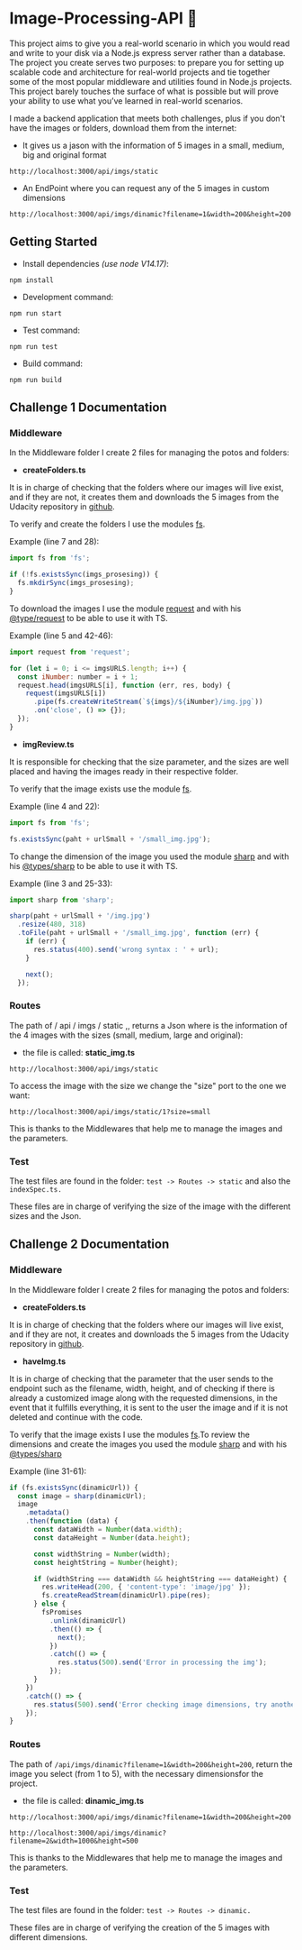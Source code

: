 # Image-Processing-API 🤟

This project aims to give you a real-world scenario in which you would read and write to your disk via a Node.js express server rather than a database. The project you create serves two purposes: to prepare you for setting up scalable code and architecture for real-world projects and tie together some of the most popular middleware and utilities found in Node.js projects. This project barely touches the surface of what is possible but will prove your ability to use what you’ve learned in real-world scenarios.

I made a backend application that meets both challenges, plus if you don't have the images or folders, download them from the internet:

- It gives us a jason with the information of 5 images in a small, medium, big and original format

```
http://localhost:3000/api/imgs/static
```

- An EndPoint where you can request any of the 5 images in custom dimensions

```
http://localhost:3000/api/imgs/dinamic?filename=1&width=200&height=200
```

## Getting Started

- Install dependencies _(use node V14.17)_:

```
npm install
```

- Development command:

```
npm run start
```

- Test command:

```
npm run test
```

- Build command:

```
npm run build
```

## Challenge 1 Documentation

### Middleware

In the Middleware folder I create 2 files for managing the potos and folders:

- **createFolders.ts**

It is in charge of checking that the folders where our images will live exist, and if they are not, it creates them and downloads the 5 images from the Udacity repository in [github](https://github.com/udacity/nd-0067-c1-building-a-server-project-starter/tree/master/images).

To verify and create the folders I use the modules [fs](https://nodejs.org/docs/latest-v14.x/api/fs.html).

Example (line 7 and 28):

```js
import fs from 'fs';

if (!fs.existsSync(imgs_prosesing)) {
  fs.mkdirSync(imgs_prosesing);
}
```

To download the images I use the module [request](https://www.npmjs.com/package/request) and with his [@type/request](https://www.npmjs.com/package/@types/request) to be able to use it with TS.

Example (line 5 and 42-46):

```js
import request from 'request';

for (let i = 0; i <= imgsURLS.length; i++) {
  const iNumber: number = i + 1;
  request.head(imgsURLS[i], function (err, res, body) {
    request(imgsURLS[i])
      .pipe(fs.createWriteStream(`${imgs}/${iNumber}/img.jpg`))
      .on('close', () => {});
  });
}
```

- **imgReview.ts**

It is responsible for checking that the size parameter, and the sizes are well placed and having the images ready in their respective folder.

To verify that the image exists use the module [fs](https://nodejs.org/docs/latest-v14.x/api/fs.html).

Example (line 4 and 22):

```js
import fs from 'fs';

fs.existsSync(paht + urlSmall + '/small_img.jpg');
```

To change the dimension of the image you used the module [sharp](https://www.npmjs.com/package/sharp) and with his [@types/sharp](https://www.npmjs.com/package/@types/sharp) to be able to use it with TS.

Example (line 3 and 25-33):

```js
import sharp from 'sharp';

sharp(paht + urlSmall + '/img.jpg')
  .resize(480, 318)
  .toFile(paht + urlSmall + '/small_img.jpg', function (err) {
    if (err) {
      res.status(400).send('wrong syntax : ' + url);
    }

    next();
  });
```

### Routes

The path of / api / imgs / static ,, returns a Json where is the information of the 4 images with the sizes (small, medium, large and original):

- the file is called: **static_img.ts**

```
http://localhost:3000/api/imgs/static
```

To access the image with the size we change the "size" port to the one we want:

```
http://localhost:3000/api/imgs/static/1?size=small
```

This is thanks to the Middlewares that help me to manage the images and the parameters.

### Test

The test files are found in the folder: `test -> Routes -> static` and also the `indexSpec.ts.`

These files are in charge of verifying the size of the image with the different sizes and the Json.

## Challenge 2 Documentation

### Middleware

In the Middleware folder I create 2 files for managing the potos and folders:

- **createFolders.ts**

It is in charge of checking that the folders where our images will live exist, and if they are not, it creates and downloads the 5 images from the Udacity repository in [github](https://github.com/udacity/nd-0067-c1-building-a-server-project-starter/tree/master/images).

- **haveImg.ts**

It is in charge of checking that the parameter that the user sends to the endpoint such as the filename, width, height, and of checking if there is already a customized image along with the requested dimensions, in the event that it fulfills everything, it is sent to the user the image and if it is not deleted and continue with the code.

To verify that the image exists I use the modules [fs](https://nodejs.org/docs/latest-v14.x/api/fs.html).To review the dimensions and create the images you used the module [sharp](https://www.npmjs.com/package/sharp) and with his [@types/sharp](https://www.npmjs.com/package/@types/sharp)

Example (line 31-61):

```js
if (fs.existsSync(dinamicUrl)) {
  const image = sharp(dinamicUrl);
  image
    .metadata()
    .then(function (data) {
      const dataWidth = Number(data.width);
      const dataHeight = Number(data.height);

      const widthString = Number(width);
      const heightString = Number(height);

      if (widthString === dataWidth && heightString === dataHeight) {
        res.writeHead(200, { 'content-type': 'image/jpg' });
        fs.createReadStream(dinamicUrl).pipe(res);
      } else {
        fsPromises
          .unlink(dinamicUrl)
          .then(() => {
            next();
          })
          .catch(() => {
            res.status(500).send('Error in processing the img');
          });
      }
    })
    .catch(() => {
      res.status(500).send('Error checking image dimensions, try another time');
    });
}
```

### Routes

The path of `/api/imgs/dinamic?filename=1&width=200&height=200`, return the image you select (from 1 to 5), with the necessary dimensionsfor the project.

- the file is called: **dinamic_img.ts**

```
http://localhost:3000/api/imgs/dinamic?filename=1&width=200&height=200
```

```
http://localhost:3000/api/imgs/dinamic?filename=2&width=1000&height=500
```

This is thanks to the Middlewares that help me to manage the images and the parameters.

### Test

The test files are found in the folder: `test -> Routes -> dinamic.`

These files are in charge of verifying the creation of the 5 images with different dimensions.
